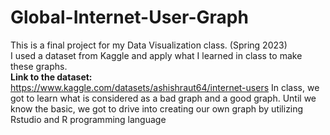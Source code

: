 # Global-Internet-User-Graph
This is a final project for my Data Visualization class. (Spring 2023) <br> 
I used a dataset from Kaggle and apply what I learned in class to make these graphs. <br> 
**Link to the dataset:** https://www.kaggle.com/datasets/ashishraut64/internet-users 
In class, we got to learn what is considered as a bad graph and a good graph. Until we know the basic, we got to drive into creating our own graph by utilizing Rstudio and R programming language 
